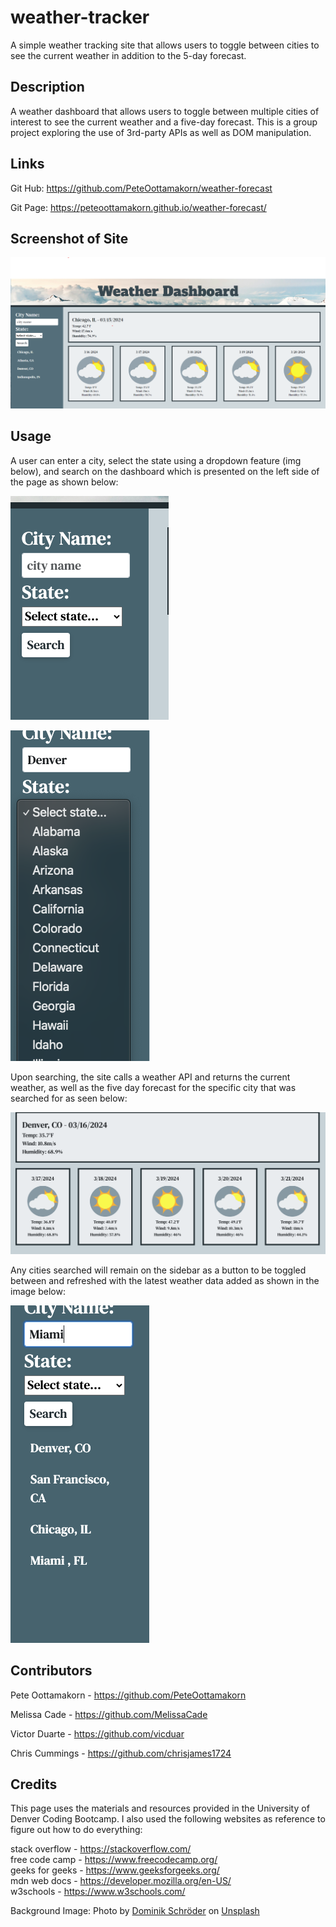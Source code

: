 # weather-tracker

A simple weather tracking site that allows users to toggle between cities to see the current weather in addition to the 5-day forecast.

## Description

A weather dashboard that allows users to toggle between multiple cities of interest to see the current weather and a five-day forecast. This is a group project exploring the use of 3rd-party APIs as well as DOM manipulation.

## Links

Git Hub: https://github.com/PeteOottamakorn/weather-forecast

Git Page: https://peteoottamakorn.github.io/weather-forecast/

## Screenshot of Site

![screenshot](assets/images/Screenshot%202024-03-15%20215742.png)

## Usage

A user can enter a city, select the state using a dropdown feature (img below), and search on the dashboard which is presented on the left side of the page as shown below:

![weather search bar screenshot](<assets/images/Weather Search Bar.png>)

![State Dropdown Searchbar](<assets/images/State Dropdown Search.png>)

Upon searching, the site calls a weather API and returns the current weather, as well as the five day forecast for the specific city that was searched for as seen below:

![City Weather Display](<assets/images/City Weather Display.png>)

Any cities searched will remain on the sidebar as a button to be toggled between and refreshed with the latest weather data added as shown in the image below:

![Cities Weather Toggle](<assets/images/Cities Weather Data.png>)

## Contributors

Pete Oottamakorn - https://github.com/PeteOottamakorn

Melissa Cade - https://github.com/MelissaCade

Victor Duarte - https://github.com/vicduar

Chris Cummings - https://github.com/chrisjames1724

## Credits

This page uses the materials and resources provided in the University of Denver Coding Bootcamp. I also used the following websites as reference to figure out how to do everything:

stack overflow - https://stackoverflow.com/  
free code camp - https://www.freecodecamp.org/  
geeks for geeks - https://www.geeksforgeeks.org/  
mdn web docs - https://developer.mozilla.org/en-US/  
w3schools - https://www.w3schools.com/

Background Image:
Photo by <a href="https://unsplash.com/@wirhabenzeit?utm_content=creditCopyText&utm_medium=referral&utm_source=unsplash">Dominik Schröder</a> on <a href="https://unsplash.com/photos/white-clouds-during-daytime-FIKD9t5_5zQ?utm_content=creditCopyText&utm_medium=referral&utm_source=unsplash">Unsplash</a>
